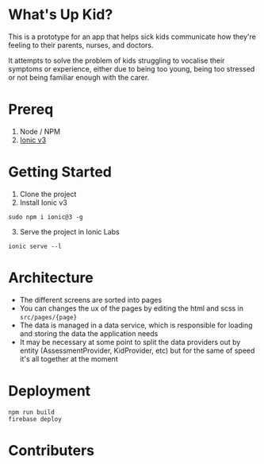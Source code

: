 # What's Up Kid?

This is a prototype for an app that helps sick kids communicate how they're feeling to their parents, nurses, and doctors.

It attempts to solve the problem of kids struggling to vocalise their symptoms or experience, either due to being too young, being too stressed or not being familiar enough with the carer.

# Prereq
1. Node / NPM
2. [Ionic v3](https://ionicframework.com/docs/v3/)

# Getting Started
1. Clone the project
2. Install Ionic v3
```
sudo npm i ionic@3 -g
```
3. Serve the project in Ionic Labs
```
ionic serve --l
```

# Architecture
- The different screens are sorted into pages
- You can changes the ux of the pages by editing the html and scss in `src/pages/{page}`
- The data is managed in a data service, which is responsible for loading and storing the data the application needs
- It may be necessary at some point to split the data providers out by entity (AssessmentProvider, KidProvider, etc) but for the same of speed it's all together at the moment

# Deployment
```
npm run build
firebase deploy
```

# Contributers

